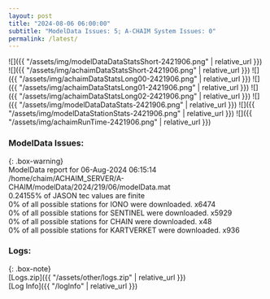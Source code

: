```yaml
---
layout: post
title: "2024-08-06 06:00:00"
subtitle: "ModelData Issues: 5; A-CHAIM System Issues: 0"
permalink: /latest/
---
```


![]({{ "/assets/img/modelDataDataStatsShort-2421906.png" | relative_url }})
![]({{ "/assets/img/achaimDataStatsShort-2421906.png" | relative_url }})
![]({{ "/assets/img/achaimDataStatsLong00-2421906.png" | relative_url }})
![]({{ "/assets/img/achaimDataStatsLong01-2421906.png" | relative_url }})
![]({{ "/assets/img/achaimDataStatsLong02-2421906.png" | relative_url }})
![]({{ "/assets/img/modelDataDataStats-2421906.png" | relative_url }})
![]({{ "/assets/img/modelDataStationStats-2421906.png" | relative_url }})
![]({{ "/assets/img/achaimRunTime-2421906.png" | relative_url }})


### ModelData Issues:  
  
{: .box-warning}  
 ModelData report for 06-Aug-2024 06:15:14   
 /home/chaim/ACHAIM_SERVER/A-CHAIM/modelData/2024/219/06/modelData.mat   
 0.24155% of JASON tec values are finite   
 0% of all possible stations for IONO were downloaded. x6474   
 0% of all possible stations for SENTINEL were downloaded. x5929   
 0% of all possible stations for CHAIN were downloaded. x48   
 0% of all possible stations for KARTVERKET were downloaded. x936   
  


### Logs:  
  
{: .box-note}  
[Logs.zip]({{ "/assets/other/logs.zip" | relative_url }})  
[Log Info]({{ "/logInfo" | relative_url }})  
